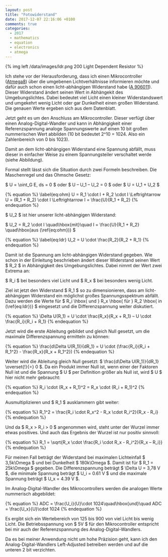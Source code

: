```yaml
---
layout: post
title: "Fotowiderstand"
date: 2017-12-07 22:16:06 +0100
comments: true
categories:
  - 2017
  - mathematics
  - equation
  - electronics
  - atmega
---
```


{% img left /data/images/ldr.png 200 Light Dependent Resistor %}

Ich stehe vor der Herausforderung, dass ich einen Mikrocontroller
([Atmega8][atmega8]) über die umgebenen Lichtverhältnisse informieren möchte und
dafür auch schon einen licht-abhängigen Widerstand habe ([A
906011][a906011]). Dieser Widerstand ändert seinen Wert in Abhängekit des
Umgebungslichtes. Dabei bedeutet viel Licht einen kleiner
Widerstandswert und umgekehrt wenig Licht oder gar Dunkelheit einen
großen Widerstand. Die genauen Werte ergeben sich aus dem Datenblatt.

Jetzt geht es um den Anschluss am Mikrocontroller. Dieser verfügt über
einen Analog-Digital-Wandler und kann in Abhängigkeit einer
Referenzspannung analoge Spannungswerte auf einen 10 bit großen
nummerischen Wert abbilden (10 bit bedeutet 2^10 = 1024. Also ein
Zahlenbereich von 0 bis 1023).

Damit an dem  licht-abhängigen Widerstand eine Spannung abfällt, muss
dieser in einfacher Weise zu einem Spannungsteiler verschaltet werde
(siehe Abbildung).

Formal stellt lässt sich die Situation durch zwei Formeln beschreiben.
Die Maschenregel und das Ohmsche Gesetz:

$ U = \oint_G E\, ds = 0 $ oder $ U – U_1 – U_2 = 0 $ oder $ U = U_1 + U_2 $

{% equation %}
\label{eq:ohm}
U = R_1 \cdot I + R_2 \cdot I
\Leftrightarrow U = (R_1 + R_2) \cdot I
\Leftrightarrow I = \frac{U}{R_1 + R_2}
{% endequation %}

$ U_2 $ ist hier unserer licht-abhängigen Widerstand:

$ U_2 = R_2 \cdot I \quad\hbox{mit}\quad I = \frac{U}{R_1 + R_2} \quad\hbox{aus (\ref{eq:ohm})} $

{% equation %}
\label{eq:ldr}
U_2 = U \cdot \frac{R_2}{R_2 + R_1}
{% endequation %}

Damit ist die Spannung am licht-abhängigen Widerstand gegeben. Wie
schon in der Einleitung beschrieben ändert dieser Widerstand seinen
Wert $ R_2 $ in Abhängigkeit des Umgebungslichtes. Dabei nimmt der Wert
zwei Extrema an:

$ R_i $ bei besonders viel Licht und $ R_x $ bei besonders wenig Licht.

Ziel ist jetzt den Widerstand $ R_1 $ so zu dimensionieren, dass am
licht-abhängigen Widerstand ein möglichst großes Spannungsspektrum
abfällt. Dazu werden die Werte für $ R_i \hbox{ und } R_x \hbox{ für } R_2
\hbox{ in (\ref{eq:ldr})} $ eingesetzt und die Differenzspannung weiter diskutiert.

{% equation %}
\Delta U(R_1) = U \cdot \frac{R_x}{R_x + R_1} – U \cdot \frac{R_i}{R_i + R_1}
{% endequation %}

Jetzt wird die erste Ableitung gebildet  und gleich Null gesetzt, um
die maximale Differenzspannung ermitteln zu können:

{% equation %}
\frac{d\Delta U(R_1)}{dR_1} = U \cdot (\frac{R_i}{R_i + R_1^2} - \frac{R_x}{R_x + R_1^2})
{% endequation %}

Weiter wird die Ableitung gleich Null gesetzt: $ \frac{d\Delta
U(R_1)}{dR_1} \overset{!}{=} 0 $. Da ein Produkt immer Null ist, wenn
einer der Faktoren Null ist und die Spannung $ U $ per
Definition größer als Null ist, wird $ U $ hier nicht mehr gebraucht:

{% equation %}
R_i \cdot (R_x + R_1)^2 =  R_x \cdot (R_i + R_1)^2
{% endequation %}

Ausmultiplizieren und $ R_1 $ ausklammern gibt weiter:

{% equation %}
R_1^2 = \frac{R_i \cdot R_x^2 - R_x \cdot R_i^2}{R_x - R_i}
{% endequation %}

Und da $ R_x > R_i > 0 $ angenommen wird, steht unter der Wurzel immer
etwas positives. Und auch das Ergebnis der Wurzel ist nur positiv
sinnvoll:

{% equation %}
R_1 = \sqrt{R_x \cdot \frac{R_i \cdot R_x - R_i^2}{R_x – R_i}}
{% endequation %}

Für meinen Fall beträgt der Widerstand bei maximalen Lichteinfall $
3,5k\Omega $ und bei Dunkelheit $ 180k\Omega $. Damit ist für $ R_1 =
25k\Omega $ gegeben. Die Differenzspannung beträgt $ \Delta U = 3,78 V
$, die minimale Spannung beträgt $ U_i = 0.61 V $ und die maximale
Spannung beträgt $ U_x = 4.39 V $.

Im Analog-Digital-Wandler des Mikrocontrollers werden die analogen
Werte nummerisch abgebildet:

{% equation %}
ADC = \frac{U_i}{U}\cdot 1024\quad\hbox{und}\quad ADC = \frac{U_x}{U}\cdot 1024
{% endequation %}

Es ergibt sich ein Wertebereich von 125 bis 900 von viel Licht bis
wenig Licht. Die Betriebsspannung von $ 5V $ für den Mikrocontroller
entspricht bei mir auch der Referenzspannung des
Analog-Digital-Wandlers.

Da es bei meiner Anwendung nicht um hohe Präzision geht, kann ich den
Analog-Digital-Wandlers Left-Adjusted betreiben werden und auf die
unteren 2 bit verzichten.

[a906011]: https://cdn-reichelt.de/documents/datenblatt/A500/A90xxxx%23PE.pdf
[atmega8]: http://www.atmel.com/Images/Atmel-2486-8-bit-AVR-microcontroller-ATmega8_L_datasheet.pdf

